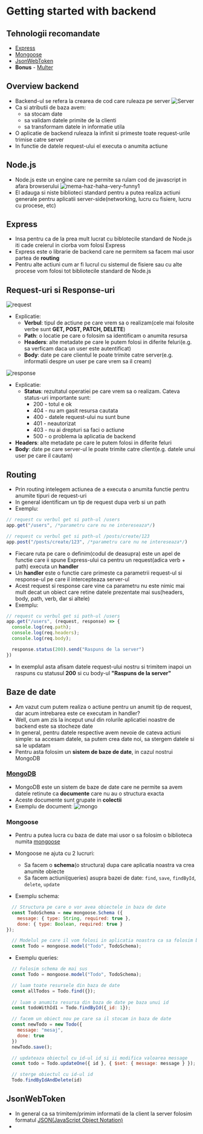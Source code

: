 # Getting started with backend

## Tehnologii recomandate
- [Express](https://expressjs.com/en/starter/installing.html)
- [Mongoose](https://mongoosejs.com/docs/guide.html)
- [JsonWebToken](https://www.npmjs.com/package/jsonwebtoken)
- **Bonus** - [Multer](https://www.npmjs.com/package/multer)

## Overview backend
- Backend-ul se refera la crearea de cod care ruleaza pe server
![Server](./assets/Workshop-LSAC-IT.jpg)
- Ca si atributii de baza avem: 
  - sa stocam date
  - sa validam datele primite de la clienti
  - sa transformam datele in informatie utila
- O aplicatie de backend ruleaza la infinit si primeste toate request-urile trimise catre server
- In functie de datele request-ului el executa o anumita actiune
## Node.js
- Node.js este un engine care ne permite sa rulam cod de javascript in afara browserului
![mema-haz-haha-very-funny1](assets/back-meme1.jpg)
- El adauga si niste biblioteci standard pentru a putea realiza actiuni generale pentru aplicatii server-side(networking, lucru cu fisiere, lucru cu procese, etc)
  
## Express
- Insa pentru ca de la prea mult lucrat cu biblotecile standard de Node.js iti cade creierul in ciorba vom folosi Express
- Express este o librarie de backend care ne permitem sa facem mai usor partea de **routing**
- Pentru alte actiuni cum ar fi lucrul cu sistemul de fisiere sau cu alte procese vom folosi tot bibliotecile standard de Node.js

## Request-uri si Response-uri
![request](assets/Workshop-LSAC-IT2.jpg)
- Explicatie:
  -  **Verbul**: tipul de actiune pe care vrem sa o realizam(cele mai folosite verbe sunt **GET, POST, PATCH, DELETE**)
  -  **Path**: o locatie pe care o folosim sa identificam o anumita resursa
  -  **Headers**: alte metadate pe care le putem folosi in diferite feluri(e.g. sa verficam daca un user este autentificat)
  -  **Body**: date pe care clientul le poate trimite catre server(e.g. informatii despre un user pe care vrem sa il cream)


![response](assets/Workshop-LSAC-IT3.jpg)
- Explicatie:
  - **Status**: rezultatul operatiei pe care vrem sa o realizam. Cateva status-uri importante sunt:
    - 200 - totul e ok
    - 404 - nu am gasit resursa cautata
    - 400 - datele request-ului nu sunt bune
    - 401 - neautorizat
    - 403 - nu ai drepturi sa faci o actiune
    - 500 - o problema la aplicatia de backend
 -  **Headers**: alte metadate pe care le putem folosi in diferite feluri
  -  **Body**: date pe care server-ul le poate trimite catre client(e.g. datele unui user pe care il cautam) 
## Routing
- Prin routing intelegem actiunea de a executa o anumita functie pentru anumite tipuri de request-uri
- In general identificam un tip de request dupa verb si un path
- Exemplu:
```Javascript
// request cu verbul get si path-ul /users
app.get("/users", /*parametru care nu ne intereseaza*/)

// request cu verbul get si path-ul /posts/create/123
app.post("/posts/create/123", /*parametru care nu ne intereseaza*/)
```
- Fiecare ruta pe care o definim(codul de deasupra) este un apel de functie care ii spune Express-ului ca pentru un request(adica verb + path) executa un **handler** 
- Un **handler** este o functie care primeste ca parametrii request-ul si response-ul pe care il intercepteaza server-ul
- Acest request si response care vine ca parametru nu este nimic mai mult decat un obiect care retine datele prezentate mai sus(headers, body, path, verb, dar si altele)
- Exemplu: 
```Javascript
// request cu verbul get si path-ul /users
app.get("/users", (request, response) => {
  console.log(req.path);
  console.log(req.headers);
  console.log(req.body);

  response.status(200).send("Raspuns de la server")
})
```

- In exemplul asta afisam datele request-ului nostru si trimitem inapoi un raspuns cu statusul **200** si cu body-ul **"Raspuns de la server"**

## Baze de date
- Am vazut cum putem realiza o actiune pentru un anumit tip de request, dar acum intrebarea este ce executam in handler?
- Well, cum am zis la inceput unul din rolurile aplicatiei noastre de backend este sa stocheze date
- In general, pentru datele respective avem nevoie de cateva actiuni simple: sa accesam datele, sa putem crea date noi, sa stergem datele si sa le updatam
- Pentru asta folosim un **sistem de baze de date**, in cazul nostrui MongoDB

### [MongoDB](https://www.mongodb.com/home)
- MongoDB este un sistem de baze de date care ne permite sa avem datele retinute ca **documente** care nu au o structura exacta
- Aceste documente sunt grupate in **colectii**
- Exemplu de document:
![mongo](assets/exemplu-mongo.png)

### Mongoose
- Pentru a putea lucra cu baza de date mai usor o sa folosim o biblioteca numita [mongoose](https://mongoosejs.com/docs/guide.html)
- Mongoose ne ajuta cu 2 lucruri:
  - Sa facem o **schema**(o structura) dupa care aplicatia noastra va crea anumite obiecte
  - Sa facem actiuni(queries) asupra bazei de date: `find`, `save`, `findById`, `delete`, `update`

- Exemplu schema: 
```Javascript
  // Structura pe care o vor avea obiectele in baza de date
  const TodoSchema = new mongoose.Schema ({
    message: { type: String, required: true },
    done: { type: Boolean, required: true }
});

  // Modelul pe care il vom folosi in aplicatia noastra ca sa folosim baza de date
  const Todo = mongoose.model("Todo", TodoSchema);

```
- Exemplu queries: 

```Javascript
  // Folosim schema de mai sus
  const Todo = mongoose.model("Todo", TodoSchema);

  // luam toate resursele din baza de date
  const allTodos = Todo.find({});
  
  // luam o anumita resursa din baza de date pe baza unui id
  const todoWithId1 = Todo.findById({_id: 1});

  // facem un obiect nou pe care sa il stocam in baza de date
  const newTodo = new Todo({
    message: "mesaj",
    done: true
  })
  newTodo.save();

  // updateaza obiectul cu id-ul id si ii modifica valoarea message
  const todo = Todo.updateOne({ id }, { $set: { message: message } });

  // sterge obiectul cu id-ul id
  Todo.findByIdAndDelete(id)
```

## JsonWebToken
- In general ca sa trimitem/primim  informatii de la client la server folosim formatul [JSON(JavaScript Object Notation)](https://www.json.org/json-en.html)
- 